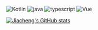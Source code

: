 ![Kotlin](https://img.shields.io/badge/kotlin-%230095D5.svg?style=for-the-badge&logo=kotlin&logoColor=white)
![java](https://img.shields.io/badge/%20-%20java-brightgreeng?style=for-the-badge&logo=java&logoColor=white)
![typescript](https://img.shields.io/badge/%20-%20typescript-red?style=for-the-badge&logo=typescript&logoColor=white)
![Vue](https://img.shields.io/badge/%20-%20vue-yellow?style=for-the-badge&logo=typescript&logoColor=white)


[![Jiacheng's GitHub stats](https://github-readme-stats.vercel.app/api?username=iamanewofkotlin)](https://github.com/anuraghazra/github-readme-stats)
